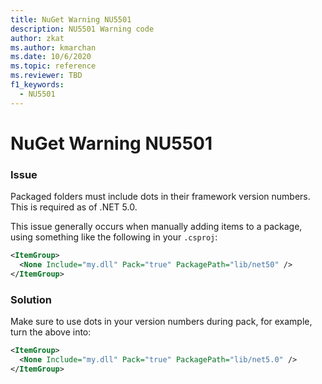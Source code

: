 ```yaml
---
title: NuGet Warning NU5501
description: NU5501 Warning code
author: zkat
ms.author: kmarchan
ms.date: 10/6/2020
ms.topic: reference
ms.reviewer: TBD
f1_keywords: 
  - NU5501
---
```


# NuGet Warning NU5501

### Issue

Packaged folders must include dots in their framework version numbers. This is required as of .NET 5.0.

This issue generally occurs when manually adding items to a package, using something like the following in your `.csproj`:

```xml
<ItemGroup>
  <None Include="my.dll" Pack="true" PackagePath="lib/net50" />
</ItemGroup>
```

### Solution

Make sure to use dots in your version numbers during pack, for example, turn the above into:


```xml
<ItemGroup>
  <None Include="my.dll" Pack="true" PackagePath="lib/net5.0" />
</ItemGroup>
```
